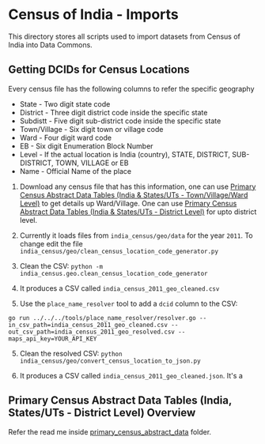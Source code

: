 # Census of India - Imports

This directory stores all scripts used to import datasets from Census of India into Data Commons.


## Getting DCIDs for Census Locations

Every census file has the following columns to refer the specific geography
 - State - Two digit state code
 - District - Three digit district code inside the specific state
 - Subdistt - Five digit sub-district code inside the specific state
 - Town/Village - Six digit town or village code
 - Ward - Four digit ward code
 - EB - Six digit Enumeration Block Number
 - Level - If the actual location is India (country), STATE, DISTRICT, SUB-DISTRICT, TOWN, VILLAGE or EB
 - Name - Official Name of the place
 

1. Download any census file that has this information, one can use [Primary Census Abstract Data Tables (India & States/UTs - Town/Village/Ward Level)](http://censusindia.gov.in/pca/pcadata/pca.html) to get details up Ward/Village. One can use [Primary Census Abstract Data Tables (India & States/UTs - District Level)](http://censusindia.gov.in/pca/DDW_PCA0000_2011_Indiastatedist.xlsx) for upto district level.

2. Currently it loads files from `india_census/geo/data` for the year `2011`. To change edit the file `india_census/geo/clean_census_location_code_generator.py`

2. Clean the CSV: `python -m india_census.geo.clean_census_location_code_generator`

4. It produces a CSV called `india_census_2011_geo_cleaned.csv`

4. Use the `place_name_resolver` tool to add a `dcid` column to the CSV:

```
go run ../../../tools/place_name_resolver/resolver.go --in_csv_path=india_census_2011_geo_cleaned.csv --out_csv_path=india_census_2011_geo_resolved.csv --maps_api_key=YOUR_API_KEY
```

5. Clean the resolved CSV: `python india_census/geo/convert_census_location_to_json.py`

6. It produces a CSV called `india_census_2011_geo_cleaned.json`. It's a 

## Primary Census Abstract Data Tables (India, States/UTs - District Level) Overview

Refer the read me inside [primary_census_abstract_data](./primary_census_abstract_data) folder.